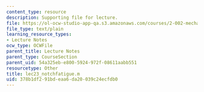 ```yaml
---
content_type: resource
description: Supporting file for lecture.
file: https://ol-ocw-studio-app-qa.s3.amazonaws.com/courses/2-002-mechanics-and-materials-ii-spring-2004/378b1df291bdeaa6da20039c24ecfdb0_lec23_notchfatigue.m
file_type: text/plain
learning_resource_types:
- Lecture Notes
ocw_type: OCWFile
parent_title: Lecture Notes
parent_type: CourseSection
parent_uid: 54a325eb-e800-5924-972f-08611aabb551
resourcetype: Other
title: lec23_notchfatigue.m
uid: 378b1df2-91bd-eaa6-da20-039c24ecfdb0
---
```

